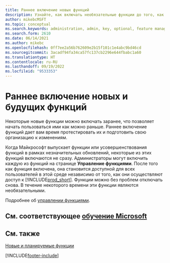 ```yaml
---
title: Раннее включение новых функций
description: Узнайте, как включать необязательные функции до того, как они станут обязательными.
author: mikebcMSFT
ms.topic: conceptual
ms.search.keywords: administration, admin, key, optional, feature management, early access, preview
ms.search.form: 2610
ms.date: 06/14/2021
ms.author: mikebc
ms.openlocfilehash: 0ff7ee2a56b762609e2b15f101c1e4abc9bd46cd
ms.sourcegitcommit: 3acadf94fa34ca57fc137cb2296e644fbabc1a60
ms.translationtype: HT
ms.contentlocale: ru-RU
ms.lasthandoff: 09/19/2022
ms.locfileid: "9533353"
---
```

# <a name="enabling-new-and-upcoming-features-ahead-of-time"></a>Раннее включение новых и будущих функций

Некоторые новые функции можно включать заранее, что позволяет начать пользоваться ими как можно раньше. Раннее включение функций дает вам время протестировать их и подготовить свою организацию к изменениям.

Когда Майкрософт выпускает функции или усовершенствования функций в рамках незначительных обновлений, некоторые из этих функций включаются не сразу. Администраторы могут включить каждую из функций на странице **Управление функциями**. После того как функция включена, она становится доступной для всех пользователей в этой среде независимо от того, как они осуществляют доступ к [!INCLUDE[prod_short](includes/prod_short.md)]. Функции можно без проблем отключать снова. В течение некоторого времени эти функции являются необязательными.

Подробнее об [управлении функциями](/dynamics365/business-central/dev-itpro/administration/feature-management).  

## <a name="see-related-microsoft-training"></a>См. соответствующее [обучение Microsoft](/training/modules/admin-online-dynamics-365-business-central/)

## <a name="see-also"></a>См. также

[Новые и планируемые функции](/dynamics365-release-plan/2021wave1/)  


[!INCLUDE[footer-include](includes/footer-banner.md)]

